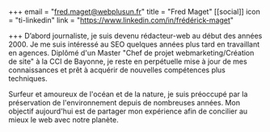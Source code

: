 +++
email = "fred.maget@webplusun.fr"
title = "Fred Maget"
[[social]]
icon = "ti-linkedin"
link = "https://www.linkedin.com/in/frédérick-maget"

+++
D’abord journaliste, je suis devenu rédacteur-web au début des années 2000. Je me suis intéressé au SEO quelques années plus tard en travaillant en agences. Diplômé d'un Master "Chef de projet webmarketing/Création de site" à la CCI de Bayonne, je reste en perpétuelle mise à jour de mes connaissances et prêt à acquérir de nouvelles compétences plus techniques.

Surfeur et amoureux de l'océan et de la nature, je suis préoccupé par la préservation de l'environnement depuis de nombreuses années. Mon objectif aujourd'hui est de partager mon expérience afin de concilier au mieux le web avec notre planète.